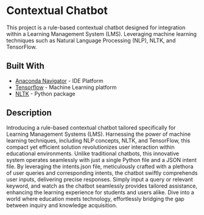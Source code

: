 # Contextual Chatbot

This project is a rule-based contextual chatbot designed for integration within a Learning Management System (LMS). Leveraging machine learning techniques such as Natural Language Processing (NLP), NLTK, and 
TensorFlow.

## Built With

* [Anaconda Navigator](https://www.anaconda.com/anaconda-navigator) - IDE Platform
* [Tensorflow](https://www.tensorflow.org/) - Machine Learning platform
* [NLTK](https://www.nltk.org/) - Python package


## Description

Introducing a rule-based contextual chatbot tailored specifically for Learning Management Systems (LMS). Harnessing the power of machine learning techniques, including NLP concepts, NLTK, and TensorFlow, this 
compact yet efficient solution revolutionizes user interaction within educational environments. Unlike traditional chatbots, this innovative system operates seamlessly with just a single Python file and a JSON 
intent file. By leveraging the intents.json file, meticulously crafted with a plethora of user queries and corresponding intents, the chatbot swiftly comprehends user inputs, delivering precise responses. Simply 
input a query or relevant keyword, and watch as the chatbot seamlessly provides tailored assistance, enhancing the learning experience for students and users alike. Dive into a world where education meets 
technology, effortlessly bridging the gap between inquiry and knowledge acquisition.
